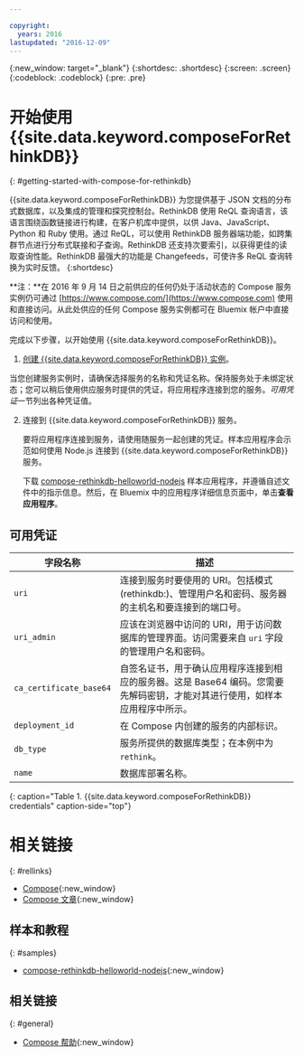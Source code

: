 ```yaml
---

copyright:
  years: 2016
lastupdated: "2016-12-09"
---
```


{:new_window: target="_blank"}
{:shortdesc: .shortdesc}
{:screen: .screen}
{:codeblock: .codeblock}
{:pre: .pre}

# 开始使用 {{site.data.keyword.composeForRethinkDB}}
{: #getting-started-with-compose-for-rethinkdb}

{{site.data.keyword.composeForRethinkDB}} 为您提供基于 JSON 文档的分布式数据库，以及集成的管理和探究控制台。RethinkDB 使用 ReQL 查询语言，该语言围绕函数链接进行构建，在客户机库中提供，以供 Java、JavaScript、Python 和 Ruby 使用。通过 ReQL，可以使用 RethinkDB 服务器端功能，如跨集群节点进行分布式联接和子查询。RethinkDB 还支持次要索引，以获得更佳的读取查询性能。RethinkDB 最强大的功能是 Changefeeds，可使许多 ReQL 查询转换为实时反馈。
{:shortdesc}

**注：**在 2016 年 9 月 14 日之前供应的任何仍处于活动状态的 Compose 服务实例仍可通过 [https://www.compose.com/](https://www.compose.com) 使用和直接访问。从此处供应的任何 Compose 服务实例都可在 Bluemix 帐户中直接访问和使用。

完成以下步骤，以开始使用 {{site.data.keyword.composeForRethinkDB}}。

1. [创建 {{site.data.keyword.composeForRethinkDB}} 实例](https://console.ng.bluemix.net/catalog/services/compose-for-rethinkdb/)。

  当您创建服务实例时，请确保选择服务的名称和凭证名称。保持服务处于未绑定状态；您可以稍后使用供应服务时提供的凭证，将应用程序连接到您的服务。*可用凭证*一节列出各种凭证值。

2. 连接到 {{site.data.keyword.composeForRethinkDB}} 服务。

   要将应用程序连接到服务，请使用随服务一起创建的凭证。样本应用程序会示范如何使用 Node.js 连接到 {{site.data.keyword.composeForRethinkDB}} 服务。

   下载 [compose-rethinkdb-helloworld-nodejs](https://github.com/IBM-Bluemix/compose-rethinkdb-helloworld-nodejs) 样本应用程序，并遵循自述文件中的指示信息。然后，在 Bluemix 中的应用程序详细信息页面中，单击**查看应用程序**。

## 可用凭证

字段名称|描述
----------|-----------
`uri`|连接到服务时要使用的 URI。包括模式 (rethinkdb:)、管理用户名和密码、服务器的主机名和要连接到的端口号。
`uri_admin`|应该在浏览器中访问的 URI，用于访问数据库的管理界面。访问需要来自 `uri` 字段的管理用户名和密码。
`ca_certificate_base64`|自签名证书，用于确认应用程序连接到相应的服务器。这是 Base64 编码。您需要先解码密钥，才能对其进行使用，如样本应用程序中所示。
`deployment_id`|在 Compose 内创建的服务的内部标识。
`db_type`|服务所提供的数据库类型；在本例中为 `rethink`。
`name`|数据库部署名称。

{: caption="Table 1. {{site.data.keyword.composeForRethinkDB}} credentials" caption-side="top"}

# 相关链接
{: #rellinks}

* [Compose](https://www.compose.com){:new_window}
* [Compose 文章](https://www.compose.com/articles/){:new_window}

## 样本和教程
{: #samples}
* [compose-rethinkdb-helloworld-nodejs](https://github.com/IBM-Bluemix/compose-rethinkdb-helloworld-nodejs){:new_window}

## 相关链接
{: #general}
* [Compose 帮助](https://help.compose.com/docs){:new_window}

